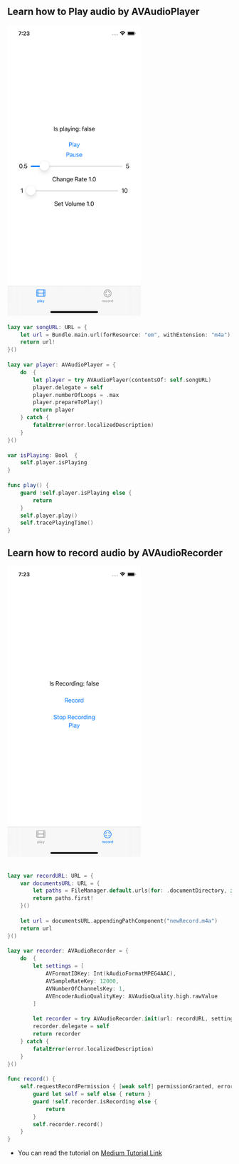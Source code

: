 ## Learn how to Play audio by AVAudioPlayer

<img src="https://github.com/deda9/AVFoundationExample/blob/main/playAudio.png" width="300px"/>

```Swift
lazy var songURL: URL = {
    let url = Bundle.main.url(forResource: "om", withExtension: "m4a")
    return url!
}()

lazy var player: AVAudioPlayer = {
    do  {
        let player = try AVAudioPlayer(contentsOf: self.songURL)
        player.delegate = self
        player.numberOfLoops = .max
        player.prepareToPlay()
        return player
    } catch {
        fatalError(error.localizedDescription)
    }
}()

var isPlaying: Bool  {
    self.player.isPlaying
}

func play() {
    guard !self.player.isPlaying else {
        return
    }
    self.player.play()
    self.tracePlayingTime()
}
```

## Learn how to record audio by AVAudioRecorder

<img src="https://github.com/deda9/AVFoundationExample/blob/main/recordAudio.png" width="300px"/>

```Swift

lazy var recordURL: URL = {
    var documentsURL: URL = {
        let paths = FileManager.default.urls(for: .documentDirectory, in: .userDomainMask)
        return paths.first!
    }()

    let url = documentsURL.appendingPathComponent("newRecord.m4a")
    return url
}()

lazy var recorder: AVAudioRecorder = {
    do  {
        let settings = [
            AVFormatIDKey: Int(kAudioFormatMPEG4AAC),
            AVSampleRateKey: 12000,
            AVNumberOfChannelsKey: 1,
            AVEncoderAudioQualityKey: AVAudioQuality.high.rawValue
        ]

        let recorder = try AVAudioRecorder.init(url: recordURL, settings: settings)
        recorder.delegate = self
        return recorder
    } catch {
        fatalError(error.localizedDescription)
    }
}()

func record() {
    self.requestRecordPermission { [weak self] permissionGranted, error in
        guard let self = self else { return }
        guard !self.recorder.isRecording else {
            return
        }
        self.recorder.record()
    }
}
```

- You can read the tutorial on [Medium Tutorial Link]()
